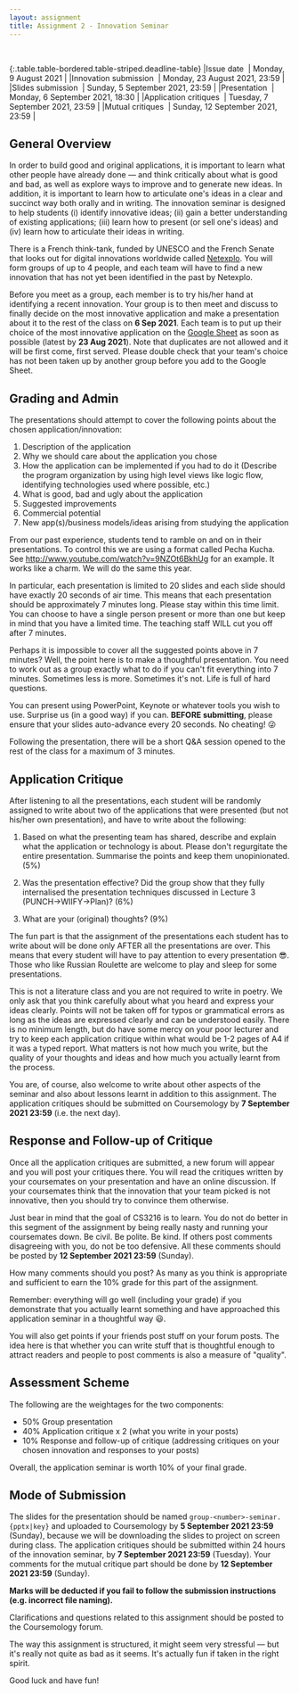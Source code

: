 ```yaml
---
layout: assignment
title: Assignment 2 - Innovation Seminar
---
```


<br>

{:.table.table-bordered.table-striped.deadline-table}
|Issue date &nbsp;| Monday, 9 August 2021 |
|Innovation submission &nbsp;| Monday, 23 August 2021, 23:59 |
|Slides submission &nbsp;| Sunday, 5 September 2021, 23:59 |
|Presentation &nbsp;| Monday, 6 September 2021, 18:30 |
|Application critiques &nbsp;| Tuesday, 7 September 2021, 23:59 |
|Mutual critiques &nbsp;| Sunday, 12 September 2021, 23:59 |

## General Overview

In order to build good and original applications, it is important to learn what other people have already done — and think critically about what is good and bad, as well as explore ways to improve and to generate new ideas. In addition, it is important to learn how to articulate one's ideas in a clear and succinct way both orally and in writing. The innovation seminar is designed to help students (i) identify innovative ideas; (ii) gain a better understanding of existing applications; (iii) learn how to present (or sell one's ideas) and (iv) learn how to articulate their ideas in writing.

There is a French think-tank, funded by UNESCO and the French Senate that looks out for digital innovations worldwide called [Netexplo](<https://netexplo.com/n100/>). You will form groups of up to 4 people, and each team will have to find a new innovation that has not yet been identified in the past by Netexplo.

Before you meet as a group, each member is to try his/her hand at identifying a recent innovation. Your group is to then meet and discuss to finally decide on the most innovative application and make a presentation about it to the rest of the class on **6 Sep 2021**. Each team is to put up their choice of the most innovative application on the [Google Sheet](<https://docs.google.com/spreadsheets/d/1ETibvkytQLAsnmM06O-JiWuUHfpKstC3uHqQgNLfpHk/edit?usp=sharing>) as soon as possible (latest by **23 Aug 2021**). Note that duplicates are not allowed and it will be first come, first served. Please double check that your team's choice has not been taken up by another group before you add to the Google Sheet.

## Grading and Admin

The presentations should attempt to cover the following points about the chosen application/innovation:

1. Description of the application
2. Why we should care about the application you chose
3. How the application can be implemented if you had to do it (Describe the program organization by using high level views like logic flow, identifying technologies used where possible, etc.)
4. What is good, bad and ugly about the application
5. Suggested improvements
6. Commercial potential
7. New app(s)/business models/ideas arising from studying the application

From our past experience, students tend to ramble on and on in their presentations. To control this we are using a format called Pecha Kucha. See <http://www.youtube.com/watch?v=9NZOt6BkhUg> for an example. It works like a charm. We will do the same this year.

In particular, each presentation is limited to 20 slides and each slide should have exactly 20 seconds of air time. This means that each presentation should be approximately 7 minutes long. Please stay within this time limit. You can choose to have a single person present or more than one but keep in mind that you have a limited time. The teaching staff WILL cut you off after 7 minutes.

Perhaps it is impossible to cover all the suggested points above in 7 minutes? Well, the point here is to make a thoughtful presentation. You need to work out as a group exactly what to do if you can't fit everything into 7 minutes. Sometimes less is more. Sometimes it's not. Life is full of hard questions.

You can present using PowerPoint, Keynote or whatever tools you wish to use. Surprise us (in a good way) if you can. **BEFORE submitting**, please ensure that your slides auto-advance every 20 seconds. No cheating! 😜

Following the presentation, there will be a short Q&A session opened to the rest of the class for a maximum of 3 minutes.

## Application Critique

After listening to all the presentations, each student will be randomly assigned to write about two of the applications that were presented (but not his/her own presentation), and have to write about the following:

1. Based on what the presenting team has shared, describe and explain what the application or technology is about. Please don't regurgitate the entire presentation. Summarise the points and keep them unopinionated. (5%)

2. Was the presentation effective? Did the group show that they fully internalised the presentation techniques discussed in Lecture 3 (PUNCH->WIIFY->Plan)? (6%)

3. What are your (original) thoughts? (9%)

The fun part is that the assignment of the presentations each student has to write about will be done only AFTER all the presentations are over. This means that every student will have to pay attention to every presentation 😎. Those who like Russian Roulette are welcome to play and sleep for some presentations.

This is not a literature class and you are not required to write in poetry. We only ask that you think carefully about what you heard and express your ideas clearly. Points will not be taken off for typos or grammatical errors as long as the ideas are expressed clearly and can be understood easily. There is no minimum length, but do have some mercy on your poor lecturer and try to keep each application critique within what would be 1-2 pages of A4 if it was a typed report. What matters is not how much you write, but the quality of your thoughts and ideas and how much you actually learnt from the process.

You are, of course, also welcome to write about other aspects of the seminar and also about lessons learnt in addition to this assignment. The application critiques should be submitted on Coursemology by **7 September 2021 23:59** (i.e. the next day).

## Response and Follow-up of Critique

Once all the application critiques are submitted, a new forum will appear and you will post your critiques there. You will read the critiques written by your coursemates on your presentation and have an online discussion. If your coursemates think that the innovation that your team picked is not innovative, then you should try to convince them otherwise.

Just bear in mind that the goal of CS3216 is to learn. You do not do better in this segment of the assignment by being really nasty and running your coursemates down. Be civil. Be polite. Be kind. If others post comments disagreeing with you, do not be too defensive. All these comments should be posted by **12 September 2021 23:59** (Sunday).

How many comments should you post? As many as you think is appropriate and sufficient to earn the 10% grade for this part of the assignment.

Remember: everything will go well (including your grade) if you demonstrate that you actually learnt something and have approached this application seminar in a thoughtful way 😃.

You will also get points if your friends post stuff on your forum posts. The idea here is that whether you can write stuff that is thoughtful enough to attract readers and people to post comments is also a measure of "quality".

## Assessment Scheme

The following are the weightages for the two components:

- 50% Group presentation
- 40% Application critique x 2 (what you write in your posts)
- 10% Response and follow-up of critique (addressing critiques on your chosen innovation and responses to your posts)

Overall, the application seminar is worth 10% of your final grade.

## Mode of Submission

The slides for the presentation should be named `group-<number>-seminar.{pptx|key}` and uploaded to Coursemology by **5 September 2021 23:59** (Sunday), because we will be downloading the slides to project on screen during class. The application critiques should be submitted within 24 hours of the innovation seminar, by **7 September 2021 23:59** (Tuesday). Your comments for the mutual critique part should be done by **12 September 2021 23:59** (Sunday).

**Marks will be deducted if you fail to follow the submission instructions (e.g. incorrect file naming).**

Clarifications and questions related to this assignment should be posted to the Coursemology forum.

The way this assignment is structured, it might seem very stressful — but it's really not quite as bad as it seems. It's actually fun if taken in the right spirit.

Good luck and have fun!

